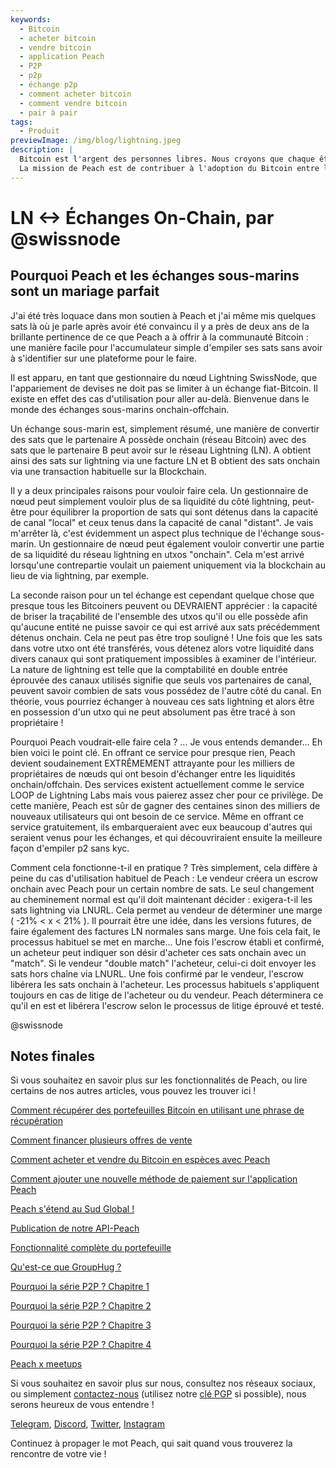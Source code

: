 ```yaml
---
keywords:
  - Bitcoin
  - acheter bitcoin
  - vendre bitcoin
  - application Peach
  - P2P
  - p2p
  - échange p2p
  - comment acheter bitcoin
  - comment vendre bitcoin
  - pair à pair
tags:
  - Produit
previewImage: /img/blog/lightning.jpeg
description: |
  Bitcoin est l'argent des personnes libres. Nous croyons que chaque être humain a le droit de choisir la monnaie avec laquelle il souhaite conserver sa richesse, le résultat de son travail, de son temps et de son énergie.
  La mission de Peach est de contribuer à l'adoption du Bitcoin entre les mains des gens.
---
```


# LN <-> Échanges On-Chain, par @swissnode

## Pourquoi Peach et les échanges sous-marins sont un mariage parfait

J'ai été très loquace dans mon soutien à Peach et j'ai même mis quelques sats là où je parle après avoir été convaincu il y a près de deux ans de la brillante pertinence de ce que Peach a à offrir à la communauté Bitcoin : une manière facile pour l'accumulateur simple d'empiler ses sats sans avoir à s'identifier sur une plateforme pour le faire.

Il est apparu, en tant que gestionnaire du nœud Lightning SwissNode, que l'appariement de devises ne doit pas se limiter à un échange fiat-Bitcoin. Il existe en effet des cas d'utilisation pour aller au-delà. Bienvenue dans le monde des échanges sous-marins onchain-offchain.

Un échange sous-marin est, simplement résumé, une manière de convertir des sats que le partenaire A possède onchain (réseau Bitcoin) avec des sats que le partenaire B peut avoir sur le réseau Lightning (LN). A obtient ainsi des sats sur lightning via une facture LN et B obtient des sats onchain via une transaction habituelle sur la Blockchain.

Il y a deux principales raisons pour vouloir faire cela. Un gestionnaire de nœud peut simplement vouloir plus de sa liquidité du côté lightning, peut-être pour équilibrer la proportion de sats qui sont détenus dans la capacité de canal "local" et ceux tenus dans la capacité de canal "distant". Je vais m'arrêter là, c'est évidemment un aspect plus technique de l'échange sous-marin.
Un gestionnaire de nœud peut également vouloir convertir une partie de sa liquidité du réseau lightning en utxos "onchain". Cela m'est arrivé lorsqu'une contrepartie voulait un paiement uniquement via la blockchain au lieu de via lightning, par exemple.

La seconde raison pour un tel échange est cependant quelque chose que presque tous les Bitcoiners peuvent ou DEVRAIENT apprécier : la capacité de briser la traçabilité de l'ensemble des utxos qu'il ou elle possède afin qu'aucune entité ne puisse savoir ce qui est arrivé aux sats précédemment détenus onchain. Cela ne peut pas être trop souligné !
Une fois que les sats dans votre utxo ont été transférés, vous détenez alors votre liquidité dans divers canaux qui sont pratiquement impossibles à examiner de l'intérieur. La nature de lightning est telle que la comptabilité en double entrée éprouvée des canaux utilisés signifie que seuls vos partenaires de canal, peuvent savoir combien de sats vous possédez de l'autre côté du canal. En théorie, vous pourriez échanger à nouveau ces sats lightning et alors être en possession d'un utxo qui ne peut absolument pas être tracé à son propriétaire !

Pourquoi Peach voudrait-elle faire cela ? ... Je vous entends demander... Eh bien voici le point clé. En offrant ce service pour presque rien, Peach devient soudainement EXTRÊMEMENT attrayante pour les milliers de propriétaires de nœuds qui ont besoin d'échanger entre les liquidités onchain/offchain.
Des services existent actuellement comme le service LOOP de Lightning Labs mais vous paierez assez cher pour ce privilège. De cette manière, Peach est sûr de gagner des centaines sinon des milliers de nouveaux utilisateurs qui ont besoin de ce service. Même en offrant ce service gratuitement, ils embarqueraient avec eux beaucoup d'autres qui seraient venus pour les échanges, et qui découvriraient ensuite la meilleure façon d'empiler p2 sans kyc.

Comment cela fonctionne-t-il en pratique ? Très simplement, cela diffère à peine du cas d'utilisation habituel de Peach : Le vendeur créera un escrow onchain avec Peach pour un certain nombre de sats. Le seul changement au cheminement normal est qu'il doit maintenant décider : exigera-t-il les sats lightning via LNURL.
Cela permet au vendeur de déterminer une marge ( -21% < x < 21% ). Il pourrait être une idée, dans les versions futures, de faire également des factures LN normales sans marge. Une fois cela fait, le processus habituel se met en marche... Une fois l'escrow établi et confirmé, un acheteur peut indiquer son désir d'acheter ces sats onchain avec un "match". Si le vendeur "double match" l'acheteur, celui-ci doit envoyer les sats hors chaîne via LNURL. Une fois confirmé par le vendeur, l'escrow libérera les sats onchain à l'acheteur. Les processus habituels s'appliquent toujours en cas de litige de l'acheteur ou du vendeur. Peach déterminera ce qu'il en est et libérera l'escrow selon le processus de litige éprouvé et testé.

@swissnode

## Notes finales

Si vous souhaitez en savoir plus sur les fonctionnalités de Peach, ou lire certains de nos autres articles, vous pouvez les trouver ici !

[Comment récupérer des portefeuilles Bitcoin en utilisant une phrase de récupération](https://peachbitcoin.com/fr/blog/how-to-restore-peach-wallet/)

[Comment financer plusieurs offres de vente](https://peachbitcoin.com/fr/blog/funding-multiple-sell-offers/)

[Comment acheter et vendre du Bitcoin en espèces avec Peach](https://peachbitcoin.com/fr/blog/how-to-buy-and-sell-bitcoin-with-cash-using-peach/)

[Comment ajouter une nouvelle méthode de paiement sur l'application Peach](https://peachbitcoin.com/fr/blog/how-to-add-a-payment-method/)

[Peach s'étend au Sud Global !](https://peachbitcoin.com/fr/blog/peach-expands-to-the-global-south/)

[Publication de notre API-Peach](https://peachbitcoin.com/fr/blog/making-our-peach-api-public/)

[Fonctionnalité complète du portefeuille](https://peachbitcoin.com/fr/blog/full-wallet-functionality/)

[Qu'est-ce que GroupHug ?](https://peachbitcoin.com/fr/blog/group-hug/)

[Pourquoi la série P2P ? Chapitre 1](https://peachbitcoin.com/fr/blog/why-p2p-chapter-1/)

[Pourquoi la série P2P ? Chapitre 2](https://peachbitcoin.com/fr/blog/why-p2p-chapter-2/)

[Pourquoi la série P2P ? Chapitre 3](https://peachbitcoin.com/fr/blog/why-p2p-chapter-3-circular-economies/)

[Pourquoi la série P2P ? Chapitre 4](https://peachbitcoin.com/fr/blog/why-p2p-chapter-4-chains-of-trust/)

[Peach x meetups](https://peachbitcoin.com/fr/blog/peach-for-meetups/)

Si vous souhaitez en savoir plus sur nous, consultez nos réseaux sociaux, ou simplement [contactez-nous](mailto:hello@peachbitcoin.com) (utilisez notre [clé PGP](https://keys.openpgp.org/vks/v1/by-fingerprint/48339A19645E2E53488E0E5479E1B270FACD1BD2) si possible), nous serons heureux de vous entendre !

[Telegram](https://t.me/+GkOW1J-ixBBkZWRk), [Discord](https://discord.gg/ypeHz3SW54), [Twitter](https://twitter.com/peachbitcoin), [Instagram](https://instagram.com/peachbitcoin)

Continuez à propager le mot Peach, qui sait quand vous trouverez la rencontre de votre vie !
